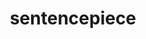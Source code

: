 ---
title: "sentencepiece"
layout: cache
categories: [package, develop]
meta: {"versions": ["0.1.91"], "compilers": ["gcc@=7.3.1"], "oss": ["amzn2"], "platforms": ["linux"], "targets": ["x86_64_v3"], "stacks": ["root"], "num_specs": 4, "num_specs_by_stack": {"root": 4}}
spec_details: [{"hash": "5prvw65n4xacut3bzdk5dntmo5jimtjs", "compiler": "gcc@=7.3.1", "versions": ["0.1.91"], "os": "amzn2", "platform": "linux", "target": "x86_64_v3", "variants": ["build_system=cmake", "build_type=RelWithDebInfo", "~ipo"], "stacks": ["root"], "size": "-", "tarball": "https://binaries.spack.io/develop/build_cache/linux-amzn2-x86_64_v3/gcc-7.3.1/sentencepiece-0.1.91/linux-amzn2-x86_64_v3-gcc-7.3.1-sentencepiece-0.1.91-5prvw65n4xacut3bzdk5dntmo5jimtjs.spack"}, {"hash": "p64mczxlidgllrp4figd7q5c35y6f562", "compiler": "gcc@=7.3.1", "versions": ["0.1.91"], "os": "amzn2", "platform": "linux", "target": "x86_64_v3", "variants": ["build_type=RelWithDebInfo", "~ipo"], "stacks": ["root"], "size": "-", "tarball": "https://binaries.spack.io/develop/build_cache/linux-amzn2-x86_64_v3/gcc-7.3.1/sentencepiece-0.1.91/linux-amzn2-x86_64_v3-gcc-7.3.1-sentencepiece-0.1.91-p64mczxlidgllrp4figd7q5c35y6f562.spack"}, {"hash": "io6x6bqjbwrvygcvncksqayh7ngpll4d", "compiler": "gcc@=7.3.1", "versions": ["0.1.91"], "os": "amzn2", "platform": "linux", "target": "x86_64_v3", "variants": ["build_type=RelWithDebInfo", "~ipo"], "stacks": ["root"], "size": "-", "tarball": "https://binaries.spack.io/develop/build_cache/linux-amzn2-x86_64_v3/gcc-7.3.1/sentencepiece-0.1.91/linux-amzn2-x86_64_v3-gcc-7.3.1-sentencepiece-0.1.91-io6x6bqjbwrvygcvncksqayh7ngpll4d.spack"}, {"hash": "eqvt3dfhb4j6ogakw2uzs4yvrq46zd3q", "compiler": "gcc@=7.3.1", "versions": ["0.1.91"], "os": "amzn2", "platform": "linux", "target": "x86_64_v3", "variants": ["build_system=cmake", "build_type=RelWithDebInfo", "~ipo"], "stacks": ["root"], "size": "-", "tarball": "https://binaries.spack.io/develop/build_cache/linux-amzn2-x86_64_v3/gcc-7.3.1/sentencepiece-0.1.91/linux-amzn2-x86_64_v3-gcc-7.3.1-sentencepiece-0.1.91-eqvt3dfhb4j6ogakw2uzs4yvrq46zd3q.spack"}]
---